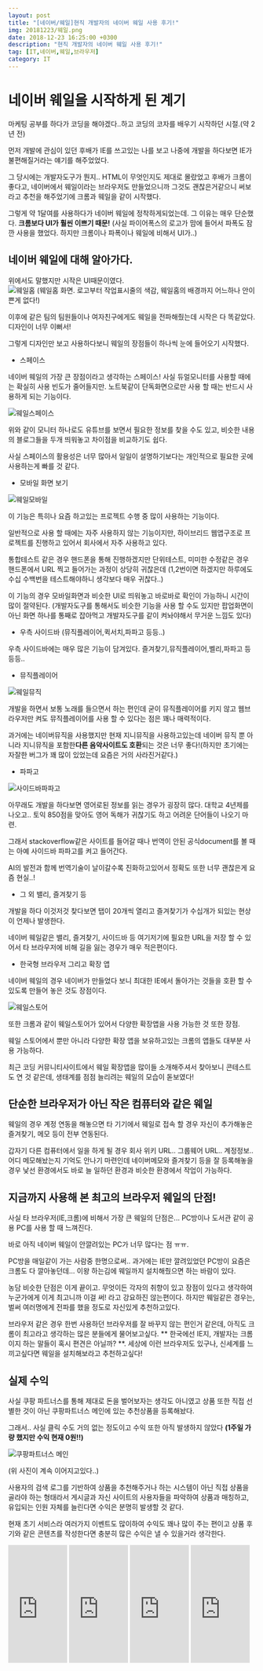 ```yaml
---
layout: post
title: "[네이버/웨일]현직 개발자의 네이버 웨일 사용 후기!"
img: 20181223/웨일.png
date: 2018-12-23 16:25:00 +0300
description: "현직 개발자의 네이버 웨일 사용 후기!"
tag: [IT,네이버,웨일,브라우저]
category: IT
---
```


# 네이버 웨일을 시작하게 된 계기

 마케팅 공부를 하다가 코딩을 해야겠다..하고 코딩의 코자를 배우기 시작하던 시절.(약 2년 전)
 
 먼저 개발에 관심이 있던 후배가 IE를 쓰고있는 나를 보고 나중에 개발을 하다보면 IE가 불편해질거라는 얘기를 해주었었다.
 
 그 당시에는 개발자도구가 뭔지.. HTML이 무엇인지도 제대로 몰랐었고 후배가 크롬이 좋다고, 네이버에서 웨일이라는 브라우저도 만들었으니까 그것도 괜찮은거같으니 써보라고 추천을 해주었기에 크롬과 웨일을 같이 시작했다.
 
 그렇게 약 1달여를 사용하다가 네이버 웨일에 정착하게되었는데. 그 이유는 매우 단순했다. **크롬보다 UI가 훨씬 이쁘기 때문!** (사실 파이어폭스의 로고가 맘에 들어서 파폭도 잠깐 사용을 했었다. 하지만 크롬이나 파폭이나 웨일에 비해서 UI가..)
 
## 네이버 웨일에 대해 알아가다.

 위에서도 말했지만 시작은 UI때문이였다.   
 ![웨일홈]({{site.url}}/assets/img/20181223/웨일홈.png)
 (웨일홈 화면. 로고부터 작업표시줄의 색감, 웨일홈의 배경까지 어느하나 안이쁜게 없다!)
 
 이후에 같은 팀의 팀원들이나 여자친구에게도 웨일을 전파해줬는데 시작은 다 똑같았다. 디자인이 너무 이뻐서!
 
 그렇게 디자인만 보고 사용하다보니 웨일의 장점들이 하나씩 눈에 들어오기 시작했다. 
 
 * 스페이스
 
 네이버 웨일의 가장 큰 장점이라고 생각하는 스페이스! 사실 듀얼모니터를 사용할 때에는 확실히 사용 빈도가 줄어들지만. 
 노트북같이 단독화면으로만 사용 할 때는 반드시 사용하게 되는 기능이다.
 
 ![웨일스페이스]({{site.url}}/assets/img/20181223/웨일스페이스.png)
 
 위와 같이 모니터 하나로도 유튜브를 보면서 필요한 정보를 찾을 수도 있고, 비슷한 내용의 블로그들을 두개 띄워놓고 차이점을 비교하기도 쉽다.
 
 사실 스페이스의 활용성은 너무 많아서 일일이 설명하기보다는 개인적으로 필요한 곳에 사용하는게 빠를 것 같다.
 
 
 * 모바일 화면 보기
 
 ![웨일모바일]({{site.url}}/assets/img/20181223/웨일모바일.png)
 
 이 기능은 특히나 요즘 하고있는 프로젝트 수행 중 많이 사용하는 기능이다.
 
 
 일반적으로 사용 할 때에는 자주 사용하지 않는 기능이지만, 하이브리드 웹앱구조로 프로젝트를 진행하고 있어서 회사에서 자주 사용하고 있다.
 
 통합테스트 같은 경우 핸드폰을 통해 진행하겠지만 단위테스트, 미미한 수정같은 경우 핸드폰에서 URL 찍고 들어가는 과정이 상당히 귀찮은데 (1,2번이면 하겠지만 하루에도 수십 수백번을 테스트해야하니 생각보다 매우 귀찮다..)
 
 이 기능의 경우 모바일화면과 비슷한 UI로 띄워놓고 바로바로 확인이 가능하니 시간이 많이 절약된다.
 (개발자도구를 통해서도 비슷한 기능을 사용 할 수도 있지만 팝업화면이 아닌 화면 하나를 통째로 잡아먹고 개발자도구를 같이 켜놔야해서 무거운 느낌도 있다)

 * 우측 사이드바 (뮤직플레이어,퀵서치,파파고 등등..)
 
 우측 사이드바에는 매우 많은 기능이 담겨있다. 즐겨찾기,뮤직플레이어,벨리,파파고 등등등..
 
 * 뮤직플레이어
 
  ![웨일뮤직]({{site.url}}/assets/img/20181223/웨일뮤직.png)
 
 개발을 하면서 보통 노래를 들으면서 하는 편인데 굳이 뮤직플레이어를 키지 않고 웹브라우저만 켜도 뮤직플레이어를 사용 할 수 있다는 점은 꽤나 매력적이다.

 과거에는 네이버뮤직을 사용했지만 현재 지니뮤직을 사용하고있는데 네이버 뮤직 뿐 아니라 지니뮤직을 포함한**다른 음악사이트도 호환**되는 것은 너무 좋다!(하지만 초기에는 자잘한 버그가 꽤 많이 있었는데 요즘은 거의 사라진거같다.)
 
 
 * 파파고
 
  ![사이드바파파고]({{site.url}}/assets/img/20181223/사이드바파파고.png)
  
 아무래도 개발을 하다보면 영어로된 정보를 읽는 경우가 굉장히 많다. 대학교 4년제를 나오고.. 토익 850점을 맞아도 영어 독해가 귀찮기도 하고 어려운 단어들이 나오기 마련.
 
 그래서 stackoverflow같은 사이트를 들어갈 때나 번역이 안된 공식document를 볼 때는 아예 사이드바 파파고를 켜고 들어간다.
 
 AI의 발전과 함께 번역기술이 날이갈수록 진화하고있어서 정확도 또한 너무 괜찮은게 요즘 현실..!
 
 * 그 외 밸리, 즐겨찾기 등
 
 개발을 하다 이것저것 찾다보면 탭이 20개씩 열리고 즐겨찾기가 수십개가 되있는 현상이 언제나 발생한다.
 
 네이버 웨일같은 밸리, 즐겨찾기, 사이드바 등 여기저기에 필요한 URL을 저장 할 수 있어서 타 브라우저에 비해 길을 잃는 경우가 매우 적은편이다.
 
 * 한국형 브라우저 그리고 확장 앱
 
 네이버 웨일의 경우 네이버가 만들었다 보니 최대한 IE에서 돌아가는 것들을 호환 할 수 있도록 만들어 놓은 것도 장점이다.
 
 ![웨일스토어]({{site.url}}/assets/img/20181223/웨일스토어.png)
 
 또한 크롬과 같이 웨일스토어가 있어서 다양한 확장앱을 사용 가능한 것 또한 장점.
 
 웨일 스토어에서 뿐만 아니라 다양한 확장 앱을 보유하고있는 크롬의 앱들도 대부분 사용 가능하다.
 
 최근 코딩 커뮤니티사이트에서 웨일 확장앱을 많이들 소개해주셔서 찾아보니 콘테스트도 연 것 같은데, 생태계를 점점 늘리려는 웨일의 모습이 돋보였다!
 
## 단순한 브라우저가 아닌 작은 컴퓨터와 같은 웨일

 웨일의 경우 계정 연동을 해놓으면 타 기기에서 웨일로 접속 할 경우 자신이 추가해놓은 즐겨찾기, 메모 등이 전부 연동된다.
 
 갑자기 다른 컴퓨터에서 일을 하게 될 경우 회사 위키 URL.. 그룹웨어 URL.. 계정정보.. 어디 메모해놨는지 기억도 안나기 마련인데 네이버메모와 즐겨찾기 등을 잘 등록해놓을 경우 낯선 환경에서도 바로 늘 일하던 환경과 비슷한 환경에서 작업이 가능하다.
 
## 지금까지 사용해 본 최고의 브라우저 웨일의 단점!

 사실 타 브라우저(IE,크롬)에 비해서 가장 큰 웨일의 단점은... PC방이나 도서관 같이 공용 PC를 사용 할 때 느껴진다.
 
 바로 아직 네이버 웨일이 안깔려있는 PC가 너무 많다는 점 ㅠㅠ.
 
 PC방을 매일같이 가는 사람중 한명으로써.. 과거에는 IE만 깔려있었던 PC방이 요즘은 크롬도 다 깔아놓던데... 이왕 하는김에 웨일까지 설치해줬으면 하는 바람이 있다.
 
 농담 비슷한 단점은 이게 끝이고. 무엇이든 각자의 취향이 있고 장점이 있다고 생각하여 누군가에게 이게 최고니까 이걸 써! 라고 강요하진 않는편이다. 하지만 웨일같은 경우는, 벌써 여러명에게 전파를 했을 정도로 자신있게 추천하고있다.
 
 브라우저 같은 경우 한번 사용하던 브라우저를 잘 바꾸지 않는 편인거 같은데, 아직도 크롬이 최고라고 생각하는 많은 분들에게 물어보고싶다. ** 한국에선 IE지, 개발자는 크롬이지 하는 말들이 혹시 편견은 아닐까? **. 세상에 이런 브라우저도 있구나, 신세계를 느끼고싶다면 웨일을 설치해보라고 추천하고싶다!
 
 
 
 
 
  
## 실제 수익

 사실 쿠팡 파트너스를 통해 제대로 돈을 벌어보자는 생각도 아니였고 상품 또한 직접 선별한 것이 아닌 쿠팡파트너스 메인에 있는 추천상품을 등록해놨다.
 
 그래서.. 사실 클릭 수도 거의 없는 정도이고 수익 또한 아직 발생하지 않았다 **(1주일 가량 했지만 수익 현재 0원!!)**
 
 ![쿠팡파트너스 메인]({{site.url}}/assets/img/20181216-2/쿠팡파트너스메인.png)
 
 (위 사진이 계속 이어지고있다..)
 
 사용자의 검색 로그를 기반하여 상품을 추천해주거나 하는 시스템이 아닌 직접 상품을 골라야 하는 형태라서 게시글과 자신 사이트의 사용자들을 파악하여 상품과 매칭하고, 유입되는 인원 자체를 늘린다면 수익은 분명히 발생할 것 같다.
 
 현재 초기 서비스라 여러가지 이벤트도 많이하여 수익도 꽤나 많이 주는 편이고 상품 후기와 같은 콘텐츠를 작성한다면 충분히 많은 수익은 낼 수 있을거라 생각한다.
  
 <iframe src="https://coupa.ng/bgd8RK" width="120" height="240" frameborder="0" scrolling="no"></iframe>
 <iframe src="https://coupa.ng/bgd803" width="120" height="240" frameborder="0" scrolling="no"></iframe>
 <iframe src="https://coupa.ng/bgd81d" width="120" height="240" frameborder="0" scrolling="no"></iframe>
 <iframe src="https://coupa.ng/bgd81x" width="120" height="240" frameborder="0" scrolling="no"></iframe>